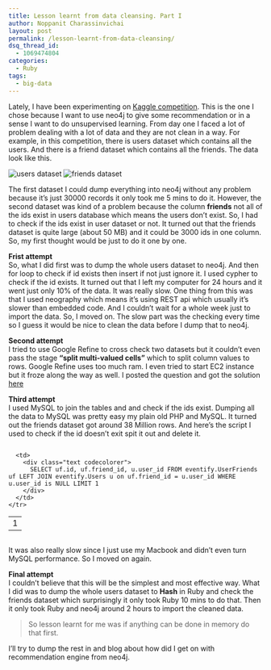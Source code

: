 ```yaml
---
title: Lesson learnt from data cleansing. Part I
author: Noppanit Charassinvichai
layout: post
permalink: /lesson-learnt-from-data-cleansing/
dsq_thread_id:
  - 1069474804
categories:
  - Ruby
tags:
  - big-data
---
```

Lately, I have been experimenting on [Kaggle competition][1]. This is the one I chose because I want to use neo4j to give some recommendation or in a sense I want to do unsupervised learning. From day one I faced a lot of problem dealing with a lot of data and they are not clean in a way. For example, in this competition, there is users dataset which contains all the users. And there is a friend dataset which contains all the friends. The data look like this. 

<img src="http://www.noppanit.com/wp-content/uploads/2013/02/Screen-shot-2013-02-01-at-00.08.50.png" alt="users dataset" class="aligncenter size-full wp-image-1028 cool_border" />

<img src="http://www.noppanit.com/wp-content/uploads/2013/02/Screen-shot-2013-02-01-at-00.08.28.png" alt="friends dataset" class="aligncenter size-full wp-image-1029 cool_border" />

The first dataset I could dump everything into neo4j without any problem because it&#8217;s just 30000 records it only took me 5 mins to do it. However, the second dataset was kind of a problem because the column **friends** not all of the ids exist in users database which means the users don&#8217;t exist. So, I had to check if the ids exist in user dataset or not. It turned out that the friends dataset is quite large (about 50 MB) and it could be 3000 ids in one column. So, my first thought would be just to do it one by one. 

**Frist attempt**  
So, what I did first was to dump the whole users dataset to neo4j. And then for loop to check if id exists then insert if not just ignore it. I used cypher to check if the id exists. It turned out that I left my computer for 24 hours and it went just only 10% of the data. It was really slow. One thing from this was that I used neography which means it&#8217;s using REST api which usually it&#8217;s slower than embedded code. And I couldn&#8217;t wait for a whole week just to import the data. So, I moved on. The slow part was the checking every time so I guess it would be nice to clean the data before I dump that to neo4j.

**Second attempt**  
I tried to use Google Refine to cross check two datasets but it couldn&#8217;t even pass the stage **&#8220;split multi-valued cells&#8221;** which to split column values to rows. Google Refine uses too much ram. I even tried to start EC2 instance but it froze along the way as well. I posted the question and got the solution [here][2]

**Third attempt**  
I used MySQL to join the tables and and check if the ids exist. Dumping all the data to MySQL was pretty easy my plain old PHP and MySQL. It turned out the friends dataset got around 38 Million rows. And here&#8217;s the script I used to check if the id doesn&#8217;t exit spit it out and delete it.

<div class="codecolorer-container text blackboard" style="overflow:auto;white-space:nowrap;width:100%;">
  <table cellspacing="0" cellpadding="0">
    <tr>
      <td class="line-numbers">
        <div>
          1<br />
        </div>
      </td>
      
      <td>
        <div class="text codecolorer">
          SELECT uf.id, uf.friend_id, u.user_id FROM eventify.UserFriends uf LEFT JOIN eventify.Users u on uf.friend_id = u.user_id WHERE u.user_id is NULL LIMIT 1
        </div>
      </td>
    </tr>
  </table>
</div>

It was also really slow since I just use my Macbook and didn&#8217;t even turn MySQL performance. So I moved on again.

**Final attempt**  
I couldn&#8217;t believe that this will be the simplest and most effective way. What I did was to dump the whole users dataset to **Hash** in Ruby and check the friends dataset which surprisingly it only took Ruby 10 mins to do that. Then it only took Ruby and neo4j around 2 hours to import the cleaned data.

> So lesson learnt for me was if anything can be done in memory do that first.

I&#8217;ll try to dump the rest in and blog about how did I get on with recommendation engine from neo4j.

 [1]: http://www.kaggle.com/c/event-recommendation-engine-challenge
 [2]: http://stackoverflow.com/questions/14636919/google-refine-cross-reference-between-row-and-column